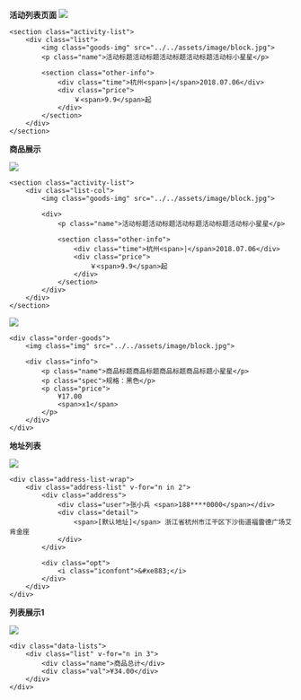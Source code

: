 **活动列表页面**
![](http://wonderland123.oss-cn-hangzhou.aliyuncs.com/0276babcfac784b98934a7a68f30e7e1.jpg)

```
<section class="activity-list"> 
	<div class="list">
		<img class="goods-img" src="../../assets/image/block.jpg">
		<p class="name">活动标题活动标题活动标题活动标题活动标小星星</p>

		<section class="other-info">
			<div class="time">杭州<span>|</span>2018.07.06</div>
			<div class="price"> 
				￥<span>9.9</span>起
			</div>
		</section>
	</div>
</section>
```

**商品展示**

![](http://wonderland123.oss-cn-hangzhou.aliyuncs.com/84157adf10ef719d819092f53102aaab.jpg)

```
<section class="activity-list"> 
	<div class="list-col">
		<img class="goods-img" src="../../assets/image/block.jpg">

		<div>
			<p class="name">活动标题活动标题活动标题活动标题活动标小星星</p>

			<section class="other-info">
				<div class="time">杭州<span>|</span>2018.07.06</div>
				<div class="price"> 
					￥<span>9.9</span>起
				</div>
			</section>
		</div>
	</div>
</section>
```

![](http://wonderland123.oss-cn-hangzhou.aliyuncs.com/29623897d4a832c5e1eabd3e6fb0ebf1.jpg)

```
<div class="order-goods">
	<img class="img" src="../../assets/image/block.jpg">

	<div class="info">
		<p class="name">商品标题商品标题商品标题商品标题小星星</p>
		<p class="spec">规格：黑色</p>
		<p class="price">
			¥17.00
			<span>x1</span>
		</p>
	</div>
</div>
```	

**地址列表**

![](http://wonderland123.oss-cn-hangzhou.aliyuncs.com/504dc215fddde28f2e9563c07dc7665b.jpg)

```
<div class="address-list-wrap">
	<div class="address-list" v-for="n in 2">
		<div class="address">
			<div class="user">张小兵 <span>188****0000</span></div>
			<div class="detail">
				<span>[默认地址]</span> 浙江省杭州市江干区下沙街道福雷德广场艾肯金座  
			</div>
		</div>

		<div class="opt">
			<i class="iconfont">&#xe883;</i>
		</div>
	</div>
</div>
```

**列表展示1**

![](http://wonderland123.oss-cn-hangzhou.aliyuncs.com/0bac1dafae6784f2f9ff05bdc5cd6ebd.jpg)

```
<div class="data-lists">
	<div class="list" v-for="n in 3">
		<div class="name">商品总计</div>
		<div class="val">¥34.00</div>
	</div>
</div>
```